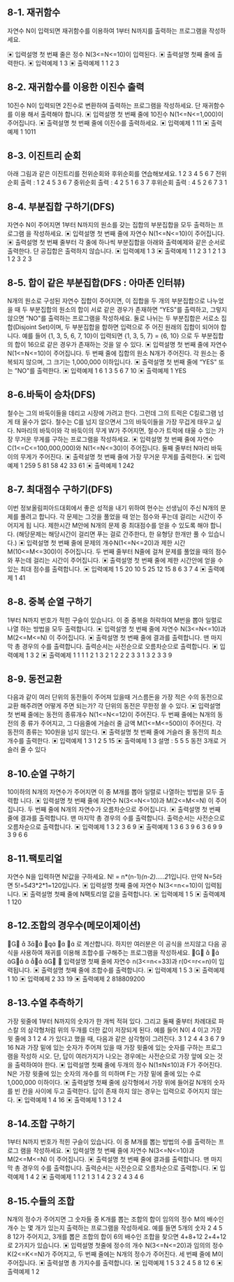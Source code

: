 ## 8-1. 재귀함수

자연수 N이 입력되면 재귀함수를 이용하여 1부터 N까지를 출력하는 프로그램을 작성하세요.

▣ 입력설명
첫 번째 줄은 정수 N(3<=N<=10)이 입력된다.
▣ 출력설명
첫째 줄에 출력한다.
▣ 입력예제 1
3
▣ 출력예제 1
1 2 3

## 8-2. 재귀함수를 이용한 이진수 출력

10진수 N이 입력되면 2진수로 변환하여 출력하는 프로그램을 작성하세요. 단 재귀함수를 이용
해서 출력해야 합니다.
▣ 입력설명
첫 번째 줄에 10진수 N(1<=N<=1,000)이 주어집니다.
▣ 출력설명
첫 번째 줄에 이진수를 출력하세요.
▣ 입력예제 1
11
▣ 출력예제 1
1011

## 8-3. 이진트리 순회

아래 그림과 같은 이진트리를 전위순회와 후위순회를 연습해보세요.
1
2 3
4 5 6 7
전위순회 출력 : 1 2 4 5 3 6 7
중위순회 출력 : 4 2 5 1 6 3 7
후위순회 출력 : 4 5 2 6 7 3 1

## 8-4. 부분집합 구하기(DFS)

자연수 N이 주어지면 1부터 N까지의 원소를 갖는 집합의 부분집합을 모두 출력하는 프로그램
을 작성하세요.
▣ 입력설명
첫 번째 줄에 자연수 N(1<=N<=10)이 주어집니다.
▣ 출력설명
첫 번째 줄부터 각 줄에 하나씩 부분집합을 아래와 출력예제와 같은 순서로 출력한다.
단 공집합은 출력하지 않습니다.
▣ 입력예제 1
3
▣ 출력예제 1
1 2 3
1 2
1 3
1
2 3
2
3

## 8-5. 합이 같은 부분집합(DFS : 아마존 인터뷰)

N개의 원소로 구성된 자연수 집합이 주어지면, 이 집합을 두 개의 부분집합으로 나누었을 때
두 부분집합의 원소의 합이 서로 같은 경우가 존재하면 “YES"를 출력하고, 그렇지 않으면
”NO"를 출력하는 프로그램을 작성하세요.
둘로 나뉘는 두 부분집합은 서로소 집합(Disjoint Set)이며, 두 부분집합을 합하면 입력으로 주
어진 원래의 집합이 되어야 합니다.
예를 들어 {1, 3, 5, 6, 7, 10}이 입력되면 {1, 3, 5, 7} = {6, 10} 으로 두 부분집합의 합이
16으로 같은 경우가 존재하는 것을 알 수 있다.
▣ 입력설명
첫 번째 줄에 자연수 N(1<=N<=10)이 주어집니다.
두 번째 줄에 집합의 원소 N개가 주어진다. 각 원소는 중복되지 않으며, 그 크기는 1,000,000
이하입니다.
▣ 출력설명
첫 번째 줄에 “YES" 또는 ”NO"를 출력한다.
▣ 입력예제 1
6
1 3 5 6 7 10
▣ 출력예제 1
YES

## 8-6.바둑이 승차(DFS)

철수는 그의 바둑이들을 데리고 시장에 가려고 한다. 그런데 그의 트럭은 C킬로그램 넘게 태
울수가 없다. 철수는 C를 넘지 않으면서 그의 바둑이들을 가장 무겁게 태우고 싶다.
N마리의 바둑이와 각 바둑이의 무게 W가 주어지면, 철수가 트럭에 태울 수 있는 가장 무거운
무게를 구하는 프로그램을 작성하세요.
▣ 입력설명
첫 번째 줄에 자연수 C(1<=C<=100,000,000)와 N(1<=N<=30)이 주어집니다.
둘째 줄부터 N마리 바둑이의 무게가 주어진다.
▣ 출력설명
첫 번째 줄에 가장 무거운 무게를 출력한다.
▣ 입력예제 1
259 5
81
58
42
33
61
▣ 출력예제 1
242

## 8-7. 최대점수 구하기(DFS)

이번 정보올림피아드대회에서 좋은 성적을 내기 위하여 현수는 선생님이 주신 N개의 문제를
풀려고 합니다. 각 문제는 그것을 풀었을 때 얻는 점수와 푸는데 걸리는 시간이 주어지게 됩
니다. 제한시간 M안에 N개의 문제 중 최대점수를 얻을 수 있도록 해야 합니다. (해당문제는
해당시간이 걸리면 푸는 걸로 간주한다, 한 유형당 한개만 풀 수 있습니다.)
▣ 입력설명
첫 번째 줄에 문제의 개수N(1<=N<=20)과 제한 시간 M(10<=M<=300)이 주어집니다.
두 번째 줄부터 N줄에 걸쳐 문제를 풀었을 때의 점수와 푸는데 걸리는 시간이 주어집니다.
▣ 출력설명
첫 번째 줄에 제한 시간안에 얻을 수 있는 최대 점수를 출력합니다.
▣ 입력예제 1
5 20
10 5
25 12
15 8
6 3
7 4
▣ 출력예제 1
41

## 8-8. 중복 순열 구하기

1부터 N까지 번호가 적힌 구슬이 있습니다. 이 중 중복을 허락하여 M번을 뽑아 일렬로 나열
하는 방법을 모두 출력합니다.
▣ 입력설명
첫 번째 줄에 자연수 N(3<=N<=10)과 M(2<=M<=N) 이 주어집니다.
▣ 출력설명
첫 번째 줄에 결과를 출력합니다. 맨 마지막 총 경우의 수를 출력합니다.
출력순서는 사전순으로 오름차순으로 출력합니다.
▣ 입력예제 1
3 2
▣ 출력예제 1
1 1
1 2
1 3
2 1
2 2
2 3
3 1
3 2
3 3
9

## 8-9. 동전교환

다음과 같이 여러 단위의 동전들이 주어져 있을때 거스름돈을 가장 적은 수의 동전으로 교환
해주려면 어떻게 주면 되는가? 각 단위의 동전은 무한정 쓸 수 있다.
▣ 입력설명
첫 번째 줄에는 동전의 종류개수 N(1<=N<=12)이 주어진다. 두 번째 줄에는 N개의 동전의 종
류가 주어지고, 그 다음줄에 거슬러 줄 금액 M(1<=M<=500)이 주어진다.
각 동전의 종류는 100원을 넘지 않는다.
▣ 출력설명
첫 번째 줄에 거슬러 줄 동전의 최소개수를 출력한다.
▣ 입력예제 1
3
1 2 5
15
▣ 출력예제 1
3
설명 : 5 5 5 동전 3개로 거슬러 줄 수 있다

## 8-10.순열 구하기

10이하의 N개의 자연수가 주어지면 이 중 M개를 뽑아 일렬로 나열하는 방법을 모두 출력합
니다.
▣ 입력설명
첫 번째 줄에 자연수 N(3<=N<=10)과 M(2<=M<=N) 이 주어집니다.
두 번째 줄에 N개의 자연수가 오름차순으로 주어집니다.
▣ 출력설명
첫 번째 줄에 결과를 출력합니다. 맨 마지막 총 경우의 수를 출력합니다.
출력순서는 사전순으로 오름차순으로 출력합니다.
▣ 입력예제 1
3 2
3 6 9
▣ 출력예제 1
3 6
3 9
6 3
6 9
9 3
9 6
6

## 8-11.팩토리얼

자연수 N을 입력하면 N!값을 구하세요.
N! = n*(n-1)*(n-2)*.....*2*1입니다.
만약 N=5라면 5!=5*4*3*2\*1=120입니다.
▣ 입력설명
첫째 줄에 자연수 N(3<=n<=10)이 입력됩니다.
▣ 출력설명
첫째 줄에 N팩토리얼 값을 출력합니다.
▣ 입력예제 1
5
▣ 출력예제 1
120

## 8-12.조합의 경우수(메모이제이션)

    
 로 계산합니다. 하지만 여러분은 이 공식을 쓰지않고 다음 공식을 사용하여
재귀를 이용해 조합수를 구해주는 프로그램을 작성하세요.


    
▣ 입력설명
첫째 줄에 자연수 n(3<=n<=33)과 r(0<=r<=n)이 입력됩니다.
▣ 출력설명
첫째 줄에 조합수를 출력합니다.
▣ 입력예제 1
5 3
▣ 출력예제 1
10
▣ 입력예제 2
33 19
▣ 출력예제 2
818809200

## 8-13.수열 추측하기

가장 윗줄에 1부터 N까지의 숫자가 한 개씩 적혀 있다. 그리고 둘째 줄부터 차례대로 파스칼
의 삼각형처럼 위의 두개를 더한 값이 저장되게 된다. 예를 들어 N이 4 이고 가장 윗 줄에 3
1 2 4 가 있다고 했을 때, 다음과 같은 삼각형이 그려진다.
3 1 2 4
4 3 6
7 9
16
N과 가장 밑에 있는 숫자가 주어져 있을 때 가장 윗줄에 있는 숫자를 구하는 프로그램을 작성하
시오. 단, 답이 여러가지가 나오는 경우에는 사전순으로 가장 앞에 오는 것을 출력하여야 한다.
▣ 입력설명
첫째 줄에 두개의 정수 N(1≤N≤10)과 F가 주어진다. N은 가장 윗줄에 있는 숫자의 개수를 의
미하며 F는 가장 밑에 줄에 있는 수로 1,000,000 이하이다.
▣ 출력설명
첫째 줄에 삼각형에서 가장 위에 들어갈 N개의 숫자를 빈 칸을 사이에 두고 출력한다. 답이 존재
하지 않는 경우는 입력으로 주어지지 않는다.
▣ 입력예제 1
4 16
▣ 출력예제 1
3 1 2 4

## 8-14.조합 구하기

1부터 N까지 번호가 적힌 구슬이 있습니다. 이 중 M개를 뽑는 방법의 수를 출력하는 프로그
램을 작성하세요.
▣ 입력설명
첫 번째 줄에 자연수 N(3<=N<=10)과 M(2<=M<=N) 이 주어집니다.
▣ 출력설명
첫 번째 줄에 결과를 출력합니다. 맨 마지막 총 경우의 수를 출력합니다.
출력순서는 사전순으로 오름차순으로 출력합니다.
▣ 입력예제 1
4 2
▣ 출력예제 1
1 2
1 3
1 4
2 3
2 4
3 4
6

## 8-15.수들의 조합

N개의 정수가 주어지면 그 숫자들 중 K개를 뽑는 조합의 합이 임의의 정수 M의 배수인 개수
는 몇 개가 있는지 출력하는 프로그램을 작성하세요.
예를 들면 5개의 숫자 2 4 5 8 12가 주어지고, 3개를 뽑은 조합의 합이 6의 배수인 조합을
찾으면 4+8+12 2+4+12로 2가지가 있습니다.
▣ 입력설명
첫줄에 정수의 개수 N(3<=N<=20)과 임의의 정수 K(2<=K<=N)가 주어지고,
두 번째 줄에는 N개의 정수가 주어진다.
세 번째 줄에 M이 주어집니다.
▣ 출력설명
총 가지수를 출력합니다.
▣ 입력예제 1
5 3
2 4 5 8 12
6
▣ 출력예제 1
2
